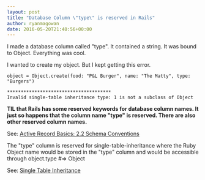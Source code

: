 ```yaml
---
layout: post
title: "Database Column \"type\" is reserved in Rails"
author: ryanmagowan
date: 2016-05-20T21:40:56+00:00
---
```


I made a database column called "type".  It contained a string.  It was bound to Object.  Everything was cool.

I wanted to create my object. But I kept getting this error.

```
object = Object.create(food: "P&L Burger", name: "The Matty", type: "Burgers")

**************************************
Invalid single-table inheritance type: 1 is not a subclass of Object
```

<b>TIL that Rails has some reserved keywords for database column names.  It just so happens that the column name "type" is reserved.  There are also other reserved column names.</b>

See: <a href="http://edgeguides.rubyonrails.org/active_record_basics.html#schema-conventions">Active Record Basics: 2.2 Schema Conventions</a>

The "type" column is reserved for single-table-inheritance where the Ruby Object name would be stored in the "type" column and would be accessible through object.type #=> Object

See: <a href="http://api.rubyonrails.org/classes/ActiveRecord/Base.html#class-ActiveRecord::Base-label-Single+table+inheritance">Single Table Inheritance</a>
